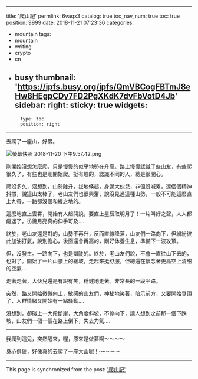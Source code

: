 
---
title: '爬山記'
permlink: 6vaqx3
catalog: true
toc_nav_num: true
toc: true
position: 9999
date: 2018-11-21 07:23:36
categories:
- mountain
tags:
- mountain
- writing
- crypto
- cn
- busy
thumbnail: 'https://ipfs.busy.org/ipfs/QmVBCogFBTmJ8eHw8HEgpCDy7FD2PgXKdK7dvFbVotD4Jb'
sidebar:
    right:
        sticky: true
widgets:
    -
        type: toc
        position: right
---


去爬了一座山，好累。

![螢幕快照 2018-11-20 下午9.57.42.png](https://ipfs.busy.org/ipfs/QmVBCogFBTmJ8eHw8HEgpCDy7FD2PgXKdK7dvFbVotD4Jb)

剛開始沒想怎麼爬，只是慢慢的似乎地勢在升高。路上慢慢認識了些山友，有些爬很久了，有些也是剛開始爬。挺有趣的，認識不同的人，總是很開心。

爬沒多久，沒想到，山勢陡升，拔地倏起，身邊大伙兒，非但沒喊累，還個個精神抖擻，說這山太棒了，老山友們也很興奮，說沒見過這種山勢，一般不可能這麼直上九霄，一路都沒個和緩之地的。

這麼地直上雲霄，開始有人起鬨說，要直上星辰取明月了！一片叫好之聲，人人都癡迷了，彷彿月亮真的伸手可及.... 

終於，老山友還是對的，山勢不再升，反而直線降落，山友們一路向下，但紛紛彼此加油打氣，說別擔心，後面還會再高的，剛好休養生息，準備下一波攻頂。

但，沒發生。一路向下，也是蠻陡的。終於，老山友們說，不會一直往山下去的，也對了。開始了一片山腰上的緩坡，走起來挺舒服，但總還在懷念著更高空上清甜的空氣...

走著走著，大伙兒還是有說有笑，穩健地走著。非常長的一段平路。

突然，路又開始微微向上，敏感的山友們，神秘地笑著，暗示前方，又要開始登頂了，人群情緒又開始有一點騷動....

沒想到，卻碰上一大段斷崖，大角度斜坡，不停向下，讓人想到之前那一個下跌坡，山友們一個一個在路上倒下，失去力氣.... 

*****

我爬到這兒，突然醒來，喔，原來是做夢啊～～～～

身心俱疲，好像真的去爬了一座大山呢！～～～～



- - -

This page is synchronized from the post: ['爬山記'](https://steemit.com/@deanliu/6vaqx3)
